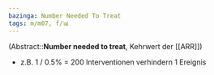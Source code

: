 ```yaml
---
bazinga: Number Needed To Treat
tags: m/m07, f/📊
---
```

(Abstract::**Number needed to treat**, Kehrwert der [[ARR]])
- z.B. 1 / 0.5% = 200 Interventionen verhindern 1 Ereignis
